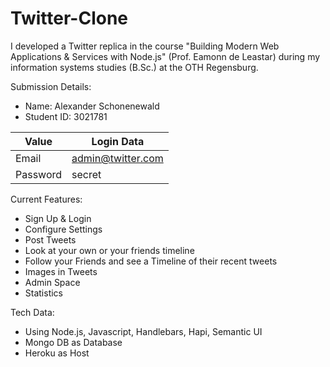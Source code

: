 # Twitter-Clone

I developed a Twitter replica in the course "Building Modern Web Applications & Services with Node.js" (Prof. Eamonn de Leastar) during my information systems studies (B.Sc.)  at the OTH Regensburg.

Submission Details:
- Name: Alexander Schonenewald
- Student ID: 3021781


| Value     	| Login Data   	          |
|---------------|-------------------------|
| Email          | admin@twitter.com	  |
| Password   	| secret		                |

Current Features:
- Sign Up & Login
- Configure Settings
- Post Tweets
- Look at your own or your friends timeline
- Follow your Friends and see a Timeline of their recent tweets
- Images in Tweets
- Admin Space
- Statistics


Tech Data:
- Using Node.js, Javascript, Handlebars, Hapi, Semantic UI
- Mongo DB as Database
- Heroku as Host
